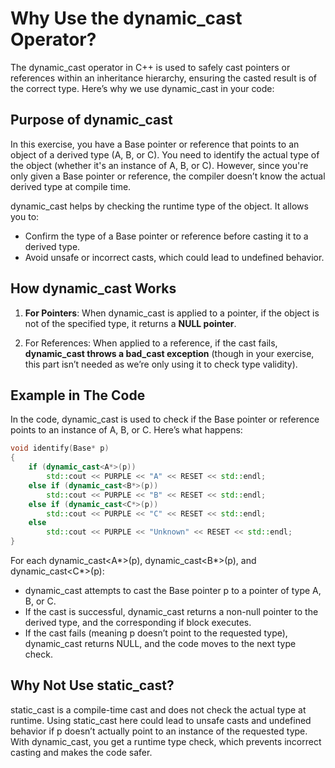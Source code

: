 # Why Use the dynamic_cast Operator?
The dynamic_cast operator in C++ is used to safely cast pointers or references within an inheritance hierarchy, ensuring the casted result is of the correct type. Here’s why we use dynamic_cast in your code:

## Purpose of dynamic_cast
In this exercise, you have a Base pointer or reference that points to an object of a derived type (A, B, or C). You need to identify the actual type of the object (whether it's an instance of A, B, or C). However, since you're only given a Base pointer or reference, the compiler doesn’t know the actual derived type at compile time.

dynamic_cast helps by checking the runtime type of the object. It allows you to:
- Confirm the type of a Base pointer or reference before casting it to a derived type.
- Avoid unsafe or incorrect casts, which could lead to undefined behavior.

## How dynamic_cast Works
1. **For Pointers**: When dynamic_cast is applied to a pointer, if the object is not of the specified type, it returns a **NULL pointer**.

2. For References: When applied to a reference, if the cast fails, **dynamic_cast throws a bad_cast exception** (though in your exercise, this part isn’t needed as we’re only using it to check type validity).


## Example in The Code
In the code, dynamic_cast is used to check if the Base pointer or reference points to an instance of A, B, or C. Here’s what happens:
```C++
void identify(Base* p)
{
	if (dynamic_cast<A*>(p))
		std::cout << PURPLE << "A" << RESET << std::endl;
	else if (dynamic_cast<B*>(p))
		std::cout << PURPLE << "B" << RESET << std::endl;
	else if (dynamic_cast<C*>(p))
		std::cout << PURPLE << "C" << RESET << std::endl;
	else
		std::cout << PURPLE << "Unknown" << RESET << std::endl;
}
```
For each dynamic_cast<A*>(p), dynamic_cast<B*>(p), and dynamic_cast<C*>(p):
- dynamic_cast attempts to cast the Base pointer p to a pointer of type A, B, or C.
- If the cast is successful, dynamic_cast returns a non-null pointer to the derived type, and the corresponding if block executes.
- If the cast fails (meaning p doesn’t point to the requested type), dynamic_cast returns NULL, and the code moves to the next type check.


## Why Not Use static_cast?
static_cast is a compile-time cast and does not check the actual type at runtime. Using static_cast here could lead to unsafe casts and undefined behavior if p doesn’t actually point to an instance of the requested type. With dynamic_cast, you get a runtime type check, which prevents incorrect casting and makes the code safer.